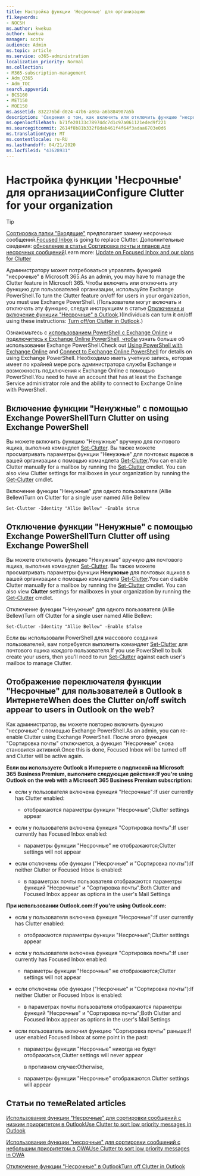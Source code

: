 ```yaml
---
title: Настройка функции 'Несрочные' для организации
f1.keywords:
- NOCSH
ms.author: kwekua
author: kwekua
manager: scotv
audience: Admin
ms.topic: article
ms.service: o365-administration
localization_priority: Normal
ms.collection:
- M365-subscription-management
- Adm_O365
- Adm_TOC
search.appverid:
- BCS160
- MET150
- MOE150
ms.assetid: 832276bd-d024-47b6-a80a-a6b884907a5b
description: 'Сведения о том, как включить или отключить функцию "несрочные" для всех или определенных пользователей в Организации с помощью Exchange PowerShell. '
ms.openlocfilehash: b71fe20133c78974dc7d1c97a061121eded9f221
ms.sourcegitcommit: 2614f8b81b332f8dab461f4f64f3adaa6703e0d6
ms.translationtype: MT
ms.contentlocale: ru-RU
ms.lasthandoff: 04/21/2020
ms.locfileid: "43628931"
---
```

# <a name="configure-clutter-for-your-organization"></a><span data-ttu-id="b09f2-103">Настройка функции 'Несрочные' для организации</span><span class="sxs-lookup"><span data-stu-id="b09f2-103">Configure Clutter for your organization</span></span>

> [!TIP]
> <span data-ttu-id="b09f2-104">[Сортировка папки "Входящие"](../setup/configure-focused-inbox.md) предполагает замену несрочных сообщений.</span><span class="sxs-lookup"><span data-stu-id="b09f2-104">[Focused Inbox](../setup/configure-focused-inbox.md) is going to replace Clutter.</span></span> <span data-ttu-id="b09f2-105">Дополнительные сведения: [обновление в статье Сортировка почты и планов для несрочных сообщений](https://techcommunity.microsoft.com/t5/Outlook-Blog/Update-on-Focused-Inbox-and-our-plans-for-Clutter/ba-p/136448)</span><span class="sxs-lookup"><span data-stu-id="b09f2-105">Learn more: [Update on Focused Inbox and our plans for Clutter](https://techcommunity.microsoft.com/t5/Outlook-Blog/Update-on-Focused-Inbox-and-our-plans-for-Clutter/ba-p/136448)</span></span>
  
<span data-ttu-id="b09f2-106">Администратору может потребоваться управлять функцией "несрочные" в Microsoft 365.</span><span class="sxs-lookup"><span data-stu-id="b09f2-106">As an admin, you may have to manage the Clutter feature in Microsoft 365.</span></span> <span data-ttu-id="b09f2-107">Чтобы включить или отключить эту функцию для пользователей организации, используйте Exchange PowerShell.</span><span class="sxs-lookup"><span data-stu-id="b09f2-107">To turn the Clutter feature on/off for users in your organization, you must use Exchange PowerShell.</span></span> <span data-ttu-id="b09f2-108">(Пользователи могут включать и отключать эту функцию, следуя инструкциям в статье [Отключение и включение функции "Несрочные" в Outlook](https://support.office.com/article/a9c72a77-1bc4-40e6-ba6d-103c1d1aba4c.aspx).)</span><span class="sxs-lookup"><span data-stu-id="b09f2-108">(Individuals can turn it on/off using these instructions: [Turn off/on Clutter in Outlook](https://support.office.com/article/a9c72a77-1bc4-40e6-ba6d-103c1d1aba4c.aspx).)</span></span> 
  
<span data-ttu-id="b09f2-109">Ознакомьтесь с [использованием PowerShell с Exchange Online](https://go.microsoft.com/fwlink/?LinkID=402831) и [подключитесь к Exchange Online PowerShell, чтобы](https://go.microsoft.com/fwlink/?LinkID=722415) узнать больше об использовании Exchange PowerShell.</span><span class="sxs-lookup"><span data-stu-id="b09f2-109">Check out [Using PowerShell with Exchange Online](https://go.microsoft.com/fwlink/?LinkID=402831) and [Connect to Exchange Online PowerShell](https://go.microsoft.com/fwlink/?LinkID=722415) for details on using Exchange PowerShell.</span></span> <span data-ttu-id="b09f2-110">Необходимо иметь учетную запись, которая имеет по крайней мере роль администратора службы Exchange и возможность подключения к Exchange Online с помощью PowerShell.</span><span class="sxs-lookup"><span data-stu-id="b09f2-110">You need to have an account that has at least the Exchange Service administrator role and the ability to connect to Exchange Online with PowerShell.</span></span> 
  
## <a name="turn-clutter-on-using-exchange-powershell"></a><span data-ttu-id="b09f2-111">Включение функции "Ненужные" с помощью Exchange PowerShell</span><span class="sxs-lookup"><span data-stu-id="b09f2-111">Turn Clutter on using Exchange PowerShell</span></span>

<span data-ttu-id="b09f2-p104">Вы можете включить функцию "Ненужные" вручную для почтового ящика, выполнив командлет [Set-Clutter](https://go.microsoft.com/fwlink/?LinkID=834446). Вы также можете просматривать параметры функции "Ненужные" для почтовых ящиков в вашей организации с помощью командлета [Get-Clutter](https://go.microsoft.com/fwlink/?LinkID=834759).</span><span class="sxs-lookup"><span data-stu-id="b09f2-p104">You can enable Clutter manually for a mailbox by running the [Set-Clutter](https://go.microsoft.com/fwlink/?LinkID=834446) cmdlet. You can also view Clutter settings for mailboxes in your organization by running the [Get-Clutter](https://go.microsoft.com/fwlink/?LinkID=834759) cmdlet.</span></span> 
  
<span data-ttu-id="b09f2-114">Включение функции "Ненужные" для одного пользователя (Allie Bellew)</span><span class="sxs-lookup"><span data-stu-id="b09f2-114">Turn on Clutter for a single user named Allie Bellew</span></span>
    
`Set-Clutter -Identity "Allie Bellew" -Enable $true`


## <a name="turn-clutter-off-using-exchange-powershell"></a><span data-ttu-id="b09f2-115">Отключение функции "Ненужные" с помощью Exchange PowerShell</span><span class="sxs-lookup"><span data-stu-id="b09f2-115">Turn Clutter off using Exchange PowerShell</span></span>

<span data-ttu-id="b09f2-p105">Вы можете отключить функцию "Ненужные" вручную для почтового ящика, выполнив командлет [Set-Clutter](https://go.microsoft.com/fwlink/?LinkID=834446). Вы также можете просматривать параметры функции **Ненужные** для почтовых ящиков в вашей организации с помощью командлета [Get-Clutter](https://go.microsoft.com/fwlink/?LinkID=834759).</span><span class="sxs-lookup"><span data-stu-id="b09f2-p105">You can disable Clutter manually for a mailbox by running the [Set-Clutter](https://go.microsoft.com/fwlink/?LinkID=834446) cmdlet. You can also view **Clutter** settings for mailboxes in your organization by running the [Get-Clutter](https://go.microsoft.com/fwlink/?LinkID=834759) cmdlet.</span></span> 
  
<span data-ttu-id="b09f2-118">Отключение функции "Ненужные" для одного пользователя (Allie Bellew)</span><span class="sxs-lookup"><span data-stu-id="b09f2-118">Turn off Clutter for a single user named Allie Bellew:</span></span>
    
`Set-Clutter -Identity "Allie Bellew" -Enable $false`

<span data-ttu-id="b09f2-119">Если вы использовали PowerShell для массового создания пользователей, вам потребуется выполнить командлет [Set-Clutter](https://go.microsoft.com/fwlink/?LinkID=834446) для почтового ящика каждого пользователя.</span><span class="sxs-lookup"><span data-stu-id="b09f2-119">If you use PowerShell to bulk create your users, then you'll need to run [Set-Clutter](https://go.microsoft.com/fwlink/?LinkID=834446) against each user's mailbox to manage Clutter.</span></span> 
  
## <a name="when-does-the-clutter-onoff-switch-appear-to-users-in-outlook-on-the-web"></a><span data-ttu-id="b09f2-120">Отображение переключателя функции "Несрочные" для пользователей в Outlook в Интернете</span><span class="sxs-lookup"><span data-stu-id="b09f2-120">When does the Clutter on/off switch appear to users in Outlook on the web?</span></span>
<span data-ttu-id="b09f2-121"><a name="bkmk_onoff"> </a></span><span class="sxs-lookup"><span data-stu-id="b09f2-121"><a name="bkmk_onoff"> </a></span></span>

<span data-ttu-id="b09f2-122">Как администратор, вы можете повторно включить функцию "несрочные" с помощью Exchange PowerShell.</span><span class="sxs-lookup"><span data-stu-id="b09f2-122">As an admin, you can re-enable Clutter using Exchange PowerShell.</span></span> <span data-ttu-id="b09f2-123">После этого функция "Сортировка почты" отключается, а функция "Несрочные" снова становится активной.</span><span class="sxs-lookup"><span data-stu-id="b09f2-123">Once this is done, Focused Inbox will be turned off and Clutter will be active again.</span></span> 
  
 <span data-ttu-id="b09f2-124">**Если вы используете Outlook в Интернете с подпиской на Microsoft 365 Business Premium, выполните следующие действия:**</span><span class="sxs-lookup"><span data-stu-id="b09f2-124">**If you're using Outlook on the web with a Microsoft 365 Business Premium subscription:**</span></span>
  
- <span data-ttu-id="b09f2-125">если у пользователя включена функция "Несрочные":</span><span class="sxs-lookup"><span data-stu-id="b09f2-125">If user currently has Clutter enabled:</span></span> 
    
  - <span data-ttu-id="b09f2-126">отображаются параметры функции "Несрочные";</span><span class="sxs-lookup"><span data-stu-id="b09f2-126">Clutter settings appear</span></span>
    
- <span data-ttu-id="b09f2-127">если у пользователя включена функция "Сортировка почты":</span><span class="sxs-lookup"><span data-stu-id="b09f2-127">If user currently has Focused Inbox enabled:</span></span> 
    
  - <span data-ttu-id="b09f2-128">параметры функции "Несрочные" не отображаются;</span><span class="sxs-lookup"><span data-stu-id="b09f2-128">Clutter settings will not appear</span></span>
    
- <span data-ttu-id="b09f2-129">если отключены обе функции ("Несрочные" и "Сортировка почты"):</span><span class="sxs-lookup"><span data-stu-id="b09f2-129">If neither Clutter or Focused Inbox is enabled:</span></span> 
    
  - <span data-ttu-id="b09f2-130">в параметрах почты пользователя отображаются параметры функций "Несрочные" и "Сортировка почты".</span><span class="sxs-lookup"><span data-stu-id="b09f2-130">Both Clutter and Focused Inbox appear as options in the user's Mail Settings</span></span>
    
 <span data-ttu-id="b09f2-131">**При использовании Outlook.com:**</span><span class="sxs-lookup"><span data-stu-id="b09f2-131">**If you're using Outlook.com:**</span></span>
  
- <span data-ttu-id="b09f2-132">если у пользователя включена функция "Несрочные":</span><span class="sxs-lookup"><span data-stu-id="b09f2-132">If user currently has Clutter enabled:</span></span> 
    
  - <span data-ttu-id="b09f2-133">отображаются параметры функции "Несрочные";</span><span class="sxs-lookup"><span data-stu-id="b09f2-133">Clutter settings appear</span></span>
    
- <span data-ttu-id="b09f2-134">если у пользователя включена функция "Сортировка почты":</span><span class="sxs-lookup"><span data-stu-id="b09f2-134">If user currently has Focused Inbox enabled:</span></span> 
    
  - <span data-ttu-id="b09f2-135">параметры функции "Несрочные" не отображаются;</span><span class="sxs-lookup"><span data-stu-id="b09f2-135">Clutter settings will not appear</span></span>
    
- <span data-ttu-id="b09f2-136">если отключены обе функции ("Несрочные" и "Сортировка почты"):</span><span class="sxs-lookup"><span data-stu-id="b09f2-136">If neither Clutter or Focused Inbox is enabled:</span></span> 
    
  - <span data-ttu-id="b09f2-137">в параметрах почты пользователя отображаются параметры функций "Несрочные" и "Сортировка почты";</span><span class="sxs-lookup"><span data-stu-id="b09f2-137">Both Clutter and Focused Inbox appear as options in the user's Mail Settings</span></span>
    
- <span data-ttu-id="b09f2-138">если пользователь включил функцию "Сортировка почты" раньше:</span><span class="sxs-lookup"><span data-stu-id="b09f2-138">If user enabled Focused Inbox at some point in the past:</span></span>
    
  - <span data-ttu-id="b09f2-139">параметры функции "Несрочные" никогда не будут отображаться;</span><span class="sxs-lookup"><span data-stu-id="b09f2-139">Clutter settings will never appear</span></span>
    
    <span data-ttu-id="b09f2-140">в противном случае:</span><span class="sxs-lookup"><span data-stu-id="b09f2-140">Otherwise,</span></span> 
    
  - <span data-ttu-id="b09f2-141">параметры функции "Несрочные" отображаются.</span><span class="sxs-lookup"><span data-stu-id="b09f2-141">Clutter settings will appear</span></span>
    
## <a name="related-articles"></a><span data-ttu-id="b09f2-142">Статьи по теме</span><span class="sxs-lookup"><span data-stu-id="b09f2-142">Related articles</span></span>
<span data-ttu-id="b09f2-143"><a name="bkmk_onoff"> </a></span><span class="sxs-lookup"><span data-stu-id="b09f2-143"><a name="bkmk_onoff"> </a></span></span>

[<span data-ttu-id="b09f2-144">Использование функции "Несрочные" для сортировки сообщений с низким приоритетом в Outlook</span><span class="sxs-lookup"><span data-stu-id="b09f2-144">Use Clutter to sort low priority messages in Outlook</span></span>](https://support.office.com/article/7755ebf5-4585-469b-b1ab-8b12425c6b6b.aspx)
    
[<span data-ttu-id="b09f2-145">Использование функции "несрочные" для сортировки сообщений с небольшим приоритетом в OWA</span><span class="sxs-lookup"><span data-stu-id="b09f2-145">Use Clutter to sort low priority messages in OWA</span></span>](https://support.office.com/article/fe4d64ca-bf73-48f1-91b4-9a659e008bce.aspx)
    
[<span data-ttu-id="b09f2-146">Отключение функции "Несрочные" в Outlook</span><span class="sxs-lookup"><span data-stu-id="b09f2-146">Turn off Clutter in Outlook</span></span>](https://support.office.com/article/a9c72a77-1bc4-40e6-ba6d-103c1d1aba4c.aspx)
    

